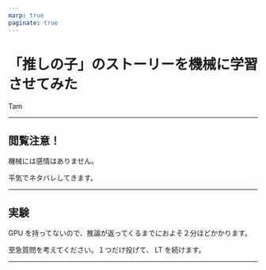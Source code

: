```yaml
---
marp: true
paginate: true
---
```

# 「推しの子」のストーリーを機械に学習させてみた

Tam

<!-- 
$theme: gaia
template: invert
-->

<!-- footer: Tam -->

---
## 閲覧注意！

機械には感情はありません。

平気でネタバレしてきます。

---
## 実験

GPU を持ってないので、推論が返ってくるまでにおよそ２分ほどかかります。

至急質問を考えてください。１つだけ投げて、 LT を続けます。

---
